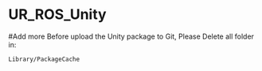 # UR_ROS_Unity
#Add more
Before upload the Unity package to Git, Please Delete all folder in:
```
Library/PackageCache
```
